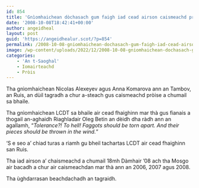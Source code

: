 ```yaml
---
id: 854
title: 'Gnìomhaichean dòchasach gum faigh iad cead airson caismeachd pròise a chumail san Ruis'
date: '2008-10-08T18:42:41+00:00'
author: angeidheal
layout: post
guid: 'https://angeidhealur.scot/?p=854'
permalink: /2008-10-08-gniomhaichean-dochasach-gum-faigh-iad-cead-airson-caismeachd-proise-a-chumail-san-ruis/
image: /wp-content/uploads/2022/12/2008-10-08-gniomhaichean-dochasach-gum-faigh-iad-cead-airson-caismeachd-proise-a-chumail-san-ruis.webp
categories:
    - 'An t-Saoghal'
    - Iomairteachd
    - Pròis
---
```


Tha gnìomhaichean Nicolas Alexeyev agus Anna Komarova ann an Tambov, an Ruis, an dùil tagradh a chur a-steach gus caismeachd pròise a chumail sa bhaile.

Tha gnìomhaichean LCDT sa bhaile air cead fhaighinn mar thà gus fianais a thogail an-aghaidh Riaghladair Oleg Betin an dèidh dha ràdh ann an agallamh, “*Tolerance?! To hell! Faggots should be torn apart. And their pieces should be thrown in the wind.*”

‘S e seo a’ chiad turas a riamh gu bheil tachartas LCDT air cead fhaighinn san Ruis.

Tha iad airson a’ chaismeachd a chumail 18mh Dàmhair ’08 ach tha Mosgo air bacadh a chur air caismeachdan mar thà ann an 2006, 2007 agus 2008.

Tha ùghdarrasan beachdachadh an tagraidh.